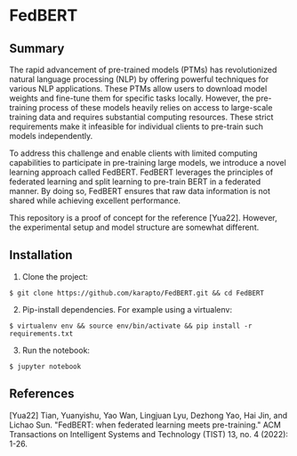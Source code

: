 # FedBERT

## Summary
The rapid advancement of pre-trained models (PTMs) has revolutionized natural language processing (NLP) by offering powerful techniques for various NLP applications. These PTMs allow users to download model weights and fine-tune them for specific tasks locally. However, the pre-training process of these models heavily relies on access to large-scale training data and requires substantial computing resources. These strict requirements make it infeasible for individual clients to pre-train such models independently.

To address this challenge and enable clients with limited computing capabilities to participate in pre-training large models, we introduce a novel learning approach called FedBERT. FedBERT leverages the principles of federated learning and split learning to pre-train BERT in a federated manner. By doing so, FedBERT ensures that raw data information is not shared while achieving excellent performance.

This repository is a proof of concept for the reference [Yua22]. However, the experimental setup and model structure are somewhat different.

## Installation

1. Clone the project:

```
$ git clone https://github.com/karapto/FedBERT.git && cd FedBERT
```

2. Pip-install dependencies. For example using a virtualenv:

```
$ virtualenv env && source env/bin/activate && pip install -r requirements.txt
```

3. Run the notebook:

```
$ jupyter notebook
```

## References
[Yua22] Tian, Yuanyishu, Yao Wan, Lingjuan Lyu, Dezhong Yao, Hai Jin, and Lichao Sun. "FedBERT: when federated learning meets pre-training." ACM Transactions on Intelligent Systems and Technology (TIST) 13, no. 4 (2022): 1-26.
